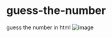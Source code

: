 # guess-the-number
guess the number in html
![image](https://github.com/Alex-Unnippillil/guess-the-number/assets/24538548/546081f4-3c0c-40bb-b006-27e0c5e47bb9)
